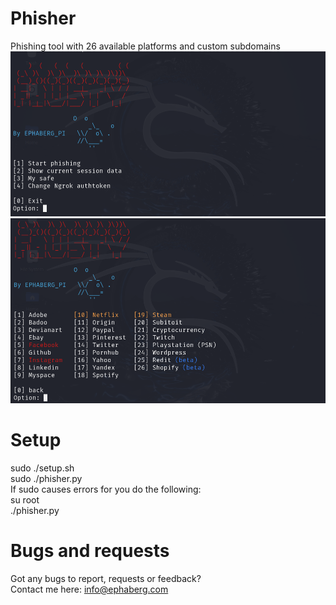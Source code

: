 # Phisher
Phishing tool with 26 available platforms and custom subdomains\
![Platforms](https://github.com/Ephaberg/phishers/blob/master/screenshots/1.png)
![Test](https://github.com/Ephaberg/phishers/blob/master/screenshots/3.png)
# Setup
sudo ./setup.sh\
sudo ./phisher.py\
If sudo causes errors for you do the following:\
su root\
./phisher.py
# Bugs and requests
Got any bugs to report, requests or feedback?\
Contact me here: info@ephaberg.com
